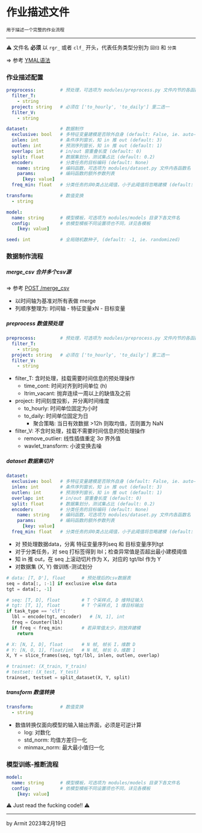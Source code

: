 # 作业描述文件

    用于描述一个完整的作业流程

----

⚠ 文件名 **必须** 以 `rgr_` 或者 `clf_` 开头，代表任务类型分别为 `回归` 和 `分类`  

=> 参考 [YMAL语法](https://docs.ansible.com/ansible/latest/reference_appendices/YAMLSyntax.html)


### 作业描述配置

```yaml
preprocess:         # 预处理，可选项为 modules/preprocess.py 文件内节的各函数名
  filter_T:
    - string
  project: string   # 必须在 ['to_hourly', 'to_daily'] 里二选一
  filter_V:
    - string

dataset:            # 数据制作
  exclusive: bool   # 多特征变量建模是否除外自身 (default: False, ie. auto-gressive)
  inlen: int        # 条件序列窗长，知 in 推 out (default: 3)
  outlen: int       # 预测序列窗长，知 in 推 out (default: 1)
  overlap: int      # in/out 窗重叠长度 (default: 0)
  split: float      # 数据集划分，测试集占比 (default: 0.2)
  encoder:          # 分类任务的目标编码 (default: None)
    name: string    # 编码函数，可选项为 modules/dataset.py 文件内各函数名
    params:         # 编码函数的额外参数列表
      [key: value]
  freq_min: float   # 分类任务的非0类占比阈值，小于此阈值将忽略建模 (default: 0.0)

transform:          # 数值变换
  - string

model:
  name: string      # 模型模板，可选项为 modules/models 目录下各文件名
  config:           # 依模型模板不同设置项也不同，详见各模板
    [key: value]

seed: int           # 全局随机数种子, (default: -1, ie. randomized)
```


### 数据制作流程

##### merge_csv 合并多个csv源

=> 参考 [POST /merge_csv](/#post-merge_csv-合并多个csv文件)

- 以时间轴为基准对所有表做 merge
- 列顺序整理为: 时间轴 - 特征变量xN - 目标变量

##### preprocess 数值预处理

```yaml
preprocess:         # 预处理，可选项为 modules/preprocess.py 文件内节的各函数名
  filter_T:
    - string
  project: string   # 必须在 ['to_hourly', 'to_daily'] 里二选一
  filter_V:
    - string
```

- filter_T: 含时处理，挂载需要时间信息的预处理操作
  - time_cont: 时间对齐到时间单位 (h) 
  - ltrim_vacant: 抛弃连续一周以上的缺值及之前
- project: 时间刻度投影，并分离时间维度
  - to_hourly: 时间单位固定为小时
  - to_daily: 时间单位固定为日
    - 聚合策略: 当日有效数据 >12h 则取均值，否则置为 NaN
- filter_V: 不含时处理，挂载不需要时间信息的预处理操作
  - remove_outlier: 线性插值重定 3σ 界外值
  - wavlet_transform: 小波变换去噪

##### dataset 数据集切片

```yaml
dataset:
  exclusive: bool   # 多特征变量建模是否除外自身 (default: False, ie. auto-gressive)
  inlen: int        # 条件序列窗长，知 in 推 out (default: 3)
  outlen: int       # 预测序列窗长，知 in 推 out (default: 1)
  overlap: int      # in/out 窗重叠长度 (default: 0)
  split: float      # 数据集划分，测试集占比 (default: 0.2)
  encoder:          # 分类任务的目标编码 (default: None)
    name: string    # 编码函数，可选项为 modules/dataset.py 文件内各函数名
    params:         # 编码函数的额外参数列表
      [key: value]
  freq_min: float   # 分类任务的非0类占比阈值，小于此阈值将忽略建模 (default: 0.0)
```

- 对 预处理数据data，分离 特征变量序列seq 和 目标变量序列tgt
- 对于分类任务，对 seq 打标签得到 lbl；检查异常值是否超出最小建模阈值
- 知 in 推 out，在 seq 上滚动切片作为 X，对应的 tgt/lbl 作为 Y
- 对数据集 (X, Y) 做训练-测试划分

```python
# data: [T, D'], float      # 预处理后的csv数据表
seq = data[:, :-1] if exclusive else data
tgt = data[:, -1]

# seq: [T, D], float        # T 个采样点, D 维特征输入
# tgt: [T, 1], float        # T 个采样点, 1 维目标输出
if task_type == 'clf':
  lbl = encode(tgt, encoder)   # [N, 1], int
  freq = Counter(lbl)
  if freq < freq_min:       # 若异常值太少，则放弃建模 
    return

# X: [N, I, D], float       # N 帧, 帧长 I，维数 D
# Y: [N, O, 1], float/int   # N 帧, 帧长 O，维数 1
X, Y = slice_frames(seq, tgt/lbl, inlen, outlen, overlap)

# trainset: (X_train, Y_train)
# testset: (X_test, Y_test)
trainset, testset = split_dataset(X, Y, split)
```

##### transform 数值转换

```yaml
transform:          # 数值变换
  - string
```

- 数值转换仅面向模型的输入输出界面，必须是可逆计算
  - log: 对数化
  - std_norm: 均值方差归一化
  - minmax_norm: 最大最小值归一化


### 模型训练-推断流程

```yaml
model:
  name: string      # 模型模板，可选项为 modules/models 目录下各文件名
  config:           # 依模型模板不同设置项也不同，详见各模板
    [key: value]
```

⚠ Just read the fucking code!! ⚠

----
by Armit
2023年2月19日
